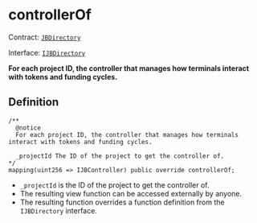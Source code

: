 # controllerOf

Contract: [`JBDirectory`](../)​‌

Interface: [`IJBDirectory`](../../../interfaces/ijbdirectory.md)

**For each project ID, the controller that manages how terminals interact with tokens and funding cycles.**
## Definition

```solidity
/** 
  @notice 
  For each project ID, the controller that manages how terminals interact with tokens and funding cycles.

  _projectId The ID of the project to get the controller of.
*/
mapping(uint256 => IJBController) public override controllerOf;
```

* `_projectId` is the ID of the project to get the controller of.
* The resulting view function can be accessed externally by anyone. 
* The resulting function overrides a function definition from the `IJBDirectory` interface.